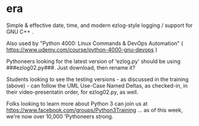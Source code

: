 # era
Simple &amp; effective date, time, and modern ezlog-style logging / support for GNU C++ .

Also used by "Python 4000: Linux Commands & DevOps Automation" ( https://www.udemy.com/course/python-4000-gnu-devops )

Pythoneers looking for the latest version of 'ezlog.py' should be using ###ezlog02.py###. Just download, then rename it?

Students looking to see the testing versions - as discussed in the training (above) - can follow the UML Use-Case Named Deltas, as checked-in, in their video-presentatin order, for ezlog02.py, as well.

Folks looking to learn more about Python 3 can join us at https://www.facebook.com/groups/Python3Training ... as of this week, we're now over 10,000 'Pythoneers strong.
